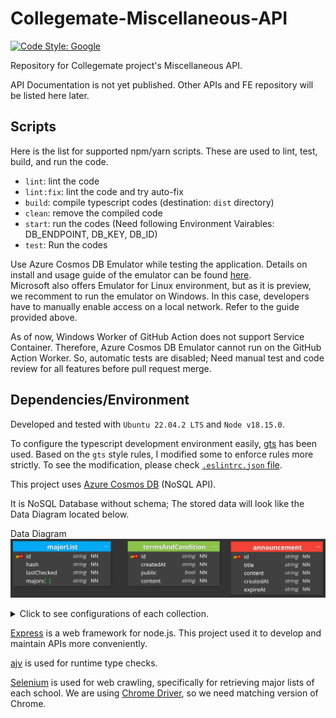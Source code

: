 # Collegemate-Miscellaneous-API

[![Code Style: Google](https://img.shields.io/badge/code%20style-google-blueviolet.svg)](https://github.com/google/gts)

Repository for Collegemate project's Miscellaneous API.

API Documentation is not yet published.
Other APIs and FE repository will be listed here later.

## Scripts

Here is the list for supported npm/yarn scripts. These are used to lint, test, build, and run the code.

- `lint`: lint the code
- `lint:fix`: lint the code and try auto-fix
- `build`: compile typescript codes (destination: `dist` directory)
- `clean`: remove the compiled code
- `start`: run the codes (Need following Environment Vairables: DB_ENDPOINT, DB_KEY, DB_ID)
- `test`: Run the codes

Use Azure Cosmos DB Emulator while testing the application.
Details on install and usage guide of the emulator can be found [here](https://docs.microsoft.com/en-us/azure/cosmos-db/local-emulator?tabs=ssl-netstd21).  
Microsoft also offers Emulator for Linux environment, but as it is preview, we recomment to run the emulator on Windows.
In this case, developers have to manually enable access on a local network.
Refer to the guide provided above.

As of now, Windows Worker of GitHub Action does not support Service Container.
Therefore, Azure Cosmos DB Emulator cannot run on the GitHub Action Worker.
So, automatic tests are disabled; Need manual test and code review for all features before pull request merge.

## Dependencies/Environment

Developed and tested with `Ubuntu 22.04.2 LTS` and `Node v18.15.0`.

To configure the typescript development environment easily, [gts](https://github.com/google/gts) has been used.
Based on the `gts` style rules, I modified some to enforce rules more strictly.
To see the modification, please check [`.eslintrc.json` file](https://github.com/hyecheol123/Collegemate-Miscellaneous-API/blob/main/.eslintrc.json).

This project uses [Azure Cosmos DB](https://docs.microsoft.com/en-us/azure/cosmos-db/introduction) (NoSQL API).

It is NoSQL Database without schema; The stored data will look like the Data Diagram located below.

Data Diagram
![ERD.png](img/ERD.png)

<details>
  <summary>Click to see configurations of each collection.</summary>

  Configuration of `majorList` Collection

```JavaScript
{
  id: 'majorList',
  indexingPolicy: {
    indexingMode: 'consistent',
    automatic: true,
    includedPaths: [{path: '/*'}],
    excludedPaths: [
      {path: '/hash/?'},
      {path: '/major/?'},
      {path: '/lastChecked/?'},
      {path: '/"_etag"/?'},
    ],
  },
}
```

Configuration of `termsAndCondition` Collection

```JavaScript
{
  id: 'termsAndCondition',
  indexingPolicy: {
    indexingMode: 'consistent',
    automatic: true,
    includedPaths: [{path: '/*'}],
    excludedPaths: [{path: '/content/?'}, {path: '/"_etag"/?'}],
  }
}
```

Configuration of `announcement` Collection

```JavaScript
{
  id: 'announcement',
  indexingPolicy: {
    indexingMode: 'consistent',
    automatic: true,
    includedPaths: [{path: '/*'}],
    excludedPaths: [
      {path: '/title/?'},
      {path: '/content/?'},
      {path: '/"_etag"/?'},
    ],
  },
}
```

</details>

[Express](https://expressjs.com/) is a web framework for node.js.
This project used it to develop and maintain APIs more conveniently.

[ajv](https://ajv.js.org/) is used for runtime type checks.

[Selenium](https://www.selenium.dev/) is used for web crawling, specifically for retrieving major lists of each school.
We are using [Chrome Driver](https://chromedriver.chromium.org/downloads), so we need matching version of Chrome.
